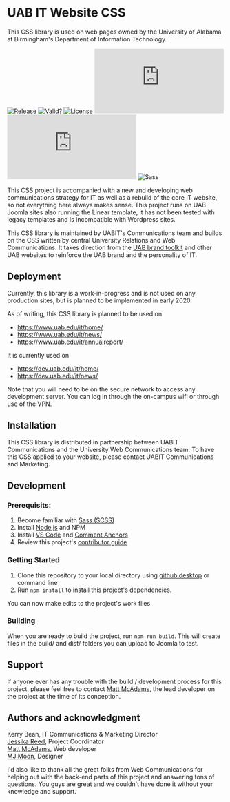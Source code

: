 # UAB IT Website CSS
This CSS library is used on web pages owned by the University of Alabama at Birmingham's Department of Information Technology. 

[![Release](https://img.shields.io/github/v/release/UAB-IT/website-design?include_prereleases)](https://github.com/UAB-IT/website-design/releases)
![Valid?](https://img.shields.io/badge/w3c-invalid-red)
[![License](https://img.shields.io/github/license/UAB-IT/website-design?color=green)](https://github.com/UAB-IT/website-design/blob/master/LICENSE)
![Size](https://img.shields.io/github/size/UAB-IT/website-design/build/it-custom.css)
![Compressed](https://img.shields.io/github/size/UAB-IT/website-design/dist/it-custom.min.css?label=compressed)
![Sass](https://img.shields.io/badge/made%20with-Sass-%23bf4080)

This CSS project is accompanied with a new and developing web communications strategy for IT as well as a rebuild of the core IT website, so not everything here always makes sense. This project runs on UAB Joomla sites also running the Linear template, it has not been tested with legacy templates and is incompatible with Wordpress sites.

This CSS library is maintained by UABIT's Communications team and builds on the CSS written by central University Relations and Web Communications. It takes direction from the [UAB brand toolkit](https://www.uab.edu/toolkit/) and other UAB websites to reinforce the UAB brand and the personality of IT.

## Deployment

Currently, this library is a work-in-progress and is not used on any production sites, but is planned to be implemented in early 2020.

As of writing, this CSS library is planned to be used on
* https://www.uab.edu/it/home/
* https://www.uab.edu/it/news/
* https://www.uab.edu/it/annualreport/

It is currently used on
* https://dev.uab.edu/it/home/
* https://dev.uab.edu/it/news/

Note that you will need to be on the secure network to access any development server. You can log in through the on-campus wifi or through use of the VPN.

## Installation
This CSS library is distributed in partnership between UABIT Communications and the University Web Communications team. To have this CSS applied to your website, please contact UABIT Communications and Marketing.

## Development
### Prerequisits:
1. Become familiar with [Sass (SCSS)](https://sass-lang.com/guide)
2. Install [Node.js](https://nodejs.org/en/) and NPM
3. Install [VS Code](https://code.visualstudio.com/) and [Comment Anchors](https://marketplace.visualstudio.com/items?itemName=ExodiusStudios.comment-anchors)
4. Review this project's [contributor guide](https://github.com/UAB-IT/website-design/blob/master/.github/CONTRIBUTING.md)

### Getting Started
1. Clone this repository to your local directory using [github desktop](https://desktop.github.com/) or command line
2. Run `npm install` to install this project's dependencies.

You can now make edits to the project's work files

### Building
When you are ready to build the project, run `npm run build`. This will create files in the build/ and dist/ folders you can upload to Joomla to test.

## Support
If anyone ever has any trouble with the build / development process for this project, please feel free to contact [Matt McAdams](https://github.com/MattMcAdams), the lead developer on the project at the time of its conception.

## Authors and acknowledgment
Kerry Bean, IT Communications & Marketing Director<br>
[Jessika Reed](https://github.com/orgs/UAB-IT/people/jessikareed), Project Coordinator<br>
[Matt McAdams](https://github.com/MattMcAdams), Web developer<br>
[MJ Moon](https://github.com/orgs/UAB-IT/people/macymoon), Designer

I'd also like to thank all the great folks from Web Communications for helping out with the back-end parts of this project and answering tons of questions. You guys are great and we couldn't have done it without your knowledge and support.
